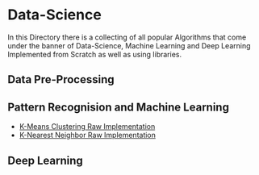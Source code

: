 # Data-Science
In this Directory there is a collecting of all popular Algorithms that come under the banner of Data-Science, Machine Learning and Deep Learning Implemented from Scratch as well as using libraries.

## Data Pre-Processing
## Pattern Recognision and Machine Learning
* [K-Means Clustering Raw Implementation](https://github.com/ashrafulhaqove/Data-Science/blob/main/K-Means%20Clustering/K-means%20Clustering%20From%20Scratch.ipynb)
* [K-Nearest Neighbor Raw Implementation](https://github.com/ashrafulhaqove/Data-Science/blob/main/K-Nearest%20Neighbor/K-Nearest%20Neighbor%20from%20Scratch.ipynb)




## Deep Learning
